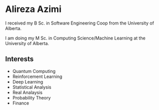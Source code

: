 # Alireza Azimi

I received my B Sc. in Software Engineering Coop from the University of Alberta. 

I am doing my M Sc. in Computing Science/Machine Learning at the University of Alberta. 

## Interests
- Quantum Computing
- Reinforcement Learning
- Deep Learning
- Statistical Analysis
- Real Analaysis
- Probability Theory
- Finance

